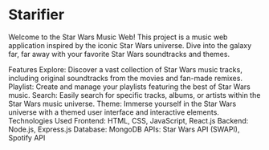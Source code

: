 # Starifier
Welcome to the Star Wars Music Web! This project is a music web application inspired by the iconic Star Wars universe. Dive into the galaxy far, far away with your favorite Star Wars soundtracks and themes.

Features
Explore: Discover a vast collection of Star Wars music tracks, including original soundtracks from the movies and fan-made remixes.
Playlist: Create and manage your playlists featuring the best of Star Wars music.
Search: Easily search for specific tracks, albums, or artists within the Star Wars music universe.
Theme: Immerse yourself in the Star Wars universe with a themed user interface and interactive elements.
Technologies Used
Frontend: HTML, CSS, JavaScript, React.js
Backend: Node.js, Express.js
Database: MongoDB
APIs: Star Wars API (SWAPI), Spotify API

